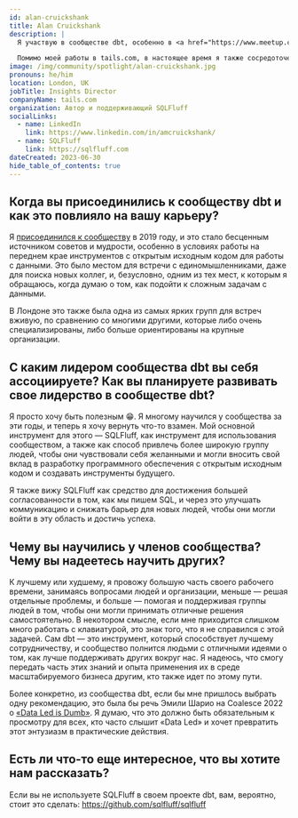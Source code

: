 ```yaml
---
id: alan-cruickshank
title: Alan Cruickshank
description: |
  Я участвую в сообществе dbt, особенно в <a href="https://www.meetup.com/london-dbt-meetup/" title="London dbt Meetup" rel="noopener noreferrer" target="_blank">Лондонском dbt Meetup</a>, с начала 2019 года — примерно с того времени, как мы начали использовать dbt в tails.com. Мой опыт связан с стартапами и масштабированием, а также с созданием команд по работе с данными в условиях, когда происходит много роста, но недостаточно средств для его поддержки. Это тема, о которой я писал и говорил несколько раз на подкастах, в блогах и даже на Coalesce <a href="https://www.getdbt.com/coalesce-2020/presenting-sqlfluff/" title="2020" rel="noopener noreferrer" target="_blank">2020</a> и <a href="https://www.getdbt.com/coalesce-2021/this-is-just-the-beginning/" title="2021" rel="noopener noreferrer" target="_blank">2021</a>!

  Помимо моей работы в tails.com, в настоящее время я также сосредоточен на <a href="https://sqlfluff.com/" title="SQLFluff" rel="noopener noreferrer" target="_blank">SQLFluff</a>, открытом SQL линтере, который я начал разрабатывать в рамках хакдня в tails.com в конце 2019 года и который сейчас является самым популярным SQL линтером на Github с почти 1 миллионом загрузок в месяц.
image: /img/community/spotlight/alan-cruickshank.jpg
pronouns: he/him
location: London, UK
jobTitle: Insights Director
companyName: tails.com
organization: Автор и поддерживающий SQLFluff
socialLinks:
  - name: LinkedIn
    link: https://www.linkedin.com/in/amcruickshank/
  - name: SQLFluff
    link: https://sqlfluff.com
dateCreated: 2023-06-30
hide_table_of_contents: true
---
```


## Когда вы присоединились к сообществу dbt и как это повлияло на вашу карьеру?

Я [присоединился к сообществу](https://www.getdbt.com/community/?utm_medium=internal&utm_source=docs&utm_campaign=q3-2024_dbt-spotlight_aw&utm_content=____&utm_term=all___) в 2019 году, и это стало бесценным источником советов и мудрости, особенно в условиях работы на переднем крае инструментов с открытым исходным кодом для работы с данными. Это было местом для встречи с единомышленниками, даже для поиска новых коллег, и, безусловно, одним из тех мест, к которым я обращаюсь, когда думаю о том, как подойти к сложным задачам с данными.

В Лондоне это также была одна из самых ярких групп для встреч вживую, по сравнению со многими другими, которые либо очень специализированы, либо больше ориентированы на крупные организации.

## С каким лидером сообщества dbt вы себя ассоциируете? Как вы планируете развивать свое лидерство в сообществе dbt?

Я просто хочу быть полезным 😁. Я многому научился у сообщества за эти годы, и теперь я хочу вернуть что-то взамен. Мой основной инструмент для этого — SQLFluff, как инструмент для использования сообществом, а также как способ привлечь более широкую группу людей, чтобы они чувствовали себя желанными и могли вносить свой вклад в разработку программного обеспечения с открытым исходным кодом и создавать инструменты будущего.

Я также вижу SQLFluff как средство для достижения большей согласованности в том, как мы пишем SQL, и через это улучшать коммуникацию и снижать барьер для новых людей, чтобы они могли войти в эту область и достичь успеха.

## Чему вы научились у членов сообщества? Чему вы надеетесь научить других?

К лучшему или худшему, я провожу большую часть своего рабочего времени, занимаясь вопросами людей и организации, меньше — решая отдельные проблемы, и больше — помогая и поддерживая группы людей в том, чтобы они могли принимать отличные решения самостоятельно. В некотором смысле, если мне приходится слишком много работать с клавиатурой, это знак того, что я не справился с этой задачей. Сам dbt — это инструмент, который способствует лучшему сотрудничеству, и сообщество полнится людьми с отличными идеями о том, как лучше поддерживать других вокруг нас. Я надеюсь, что смогу передать часть этих знаний и опыта применения их в среде масштабируемого бизнеса другим, кто также идет по этому пути.

Более конкретно, из сообщества dbt, если бы мне пришлось выбрать одну рекомендацию, это была бы речь Эмили Шарио на Coalesce 2022 о [«Data Led is Dumb»](https://www.youtube.com/watch?v=WsMHPALc8Vg&t=1s). Я думаю, что это должно быть обязательным к просмотру для всех, кто часто слышит «Data Led» и хочет превратить этот энтузиазм в практические действия.

## Есть ли что-то еще интересное, что вы хотите нам рассказать?

Если вы не используете SQLFluff в своем проекте dbt, вам, вероятно, стоит это сделать: https://github.com/sqlfluff/sqlfluff
